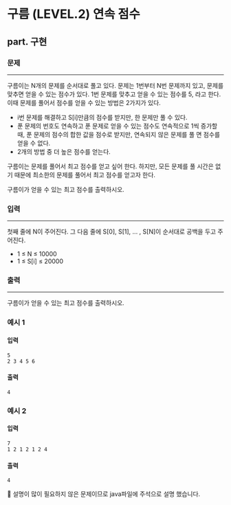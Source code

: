 # 구름 (LEVEL.2) 연속 점수
## part. 구현

### 문제
---

구름이는 N개의 문제를 순서대로 풀고 있다. 문제는 1번부터 N번 문제까지 있고, 문제를 맞추면 얻을 수 있는 점수가 있다. 1번 문제를 맞추고 얻을 수 있는 점수를 5, 라고 한다. 이때 문제를 풀어서 점수를 얻을 수 있는 방법은 2가지가 있다.

- i번 문제를 해결하고 S[i]만큼의 점수를 받지만, 한 문제만 풀 수 있다.
- 푼 문제의 번호도 연속하고 푼 문제로 얻을 수 있는 점수도 연속적으로 1씩 증가할 때, 푼 문제의 점수의 합한 값을 점수로 받지만, 연속되지 않은 문제를 풀 면 점수를 얻을 수 없다.
- 2개의 방법 중 더 높은 점수를 얻는다.

구름이는 문제를 풀어서 최고 점수를 얻고 싶어 한다. 하지만, 모든 문제를 풀 시간은 없기 때문에 최소한의 문제를 풀어서 최고 점수를 얻고자 한다.

구름이가 얻을 수 있는 최고 점수를 출력하시오.

### 입력
---

첫째 줄에 N이 주어진다.
그 다음 줄에 S[0], S[1], ... , S[N]이 순서대로 공백을 두고 주어진다.
- 1 ≤ N ≤ 10000
- 1 ≤ S[i] ≤ 20000

### 출력
---
구름이가 얻을 수 있는 최고 점수를 출력하시오.


### 예시 1
#### 입력
```
5
2 3 4 5 6
```
#### 출력
```
4
```

### 예시 2
#### 입력
```
7
1 2 1 2 1 2 4
```
#### 출력
```
4
```


🎯 설명이 많이 필요하지 않은 문제이므로 java파일에 주석으로 설명 했습니다.